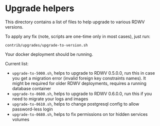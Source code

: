 # Upgrade helpers

This directory contains a list of files to help upgrade to various RDWV versions.

To apply any fix (note, scripts are one-time only in most cases), just run:

`contrib/upgrades/upgrade-to-version.sh`

Your docker deployment should be running.

Current list:

- `upgrade-to-5000.sh`, helps to upgrade to RDWV 0.5.0.0, run this in case you get a migration error (invalid foreign key constraints names). It might be required for older RDWV deployments, requires a running database container
- `upgrade-to-0600.sh`, helps to upgrade to RDWV 0.6.0.0, run this if you need to migrate your logs and images
- `upgrade-to-0610.sh`, helps to change postgresql config to allow password-less login
- `upgrade-to-0680.sh`, helps to fix permissions on tor hidden services volumes
